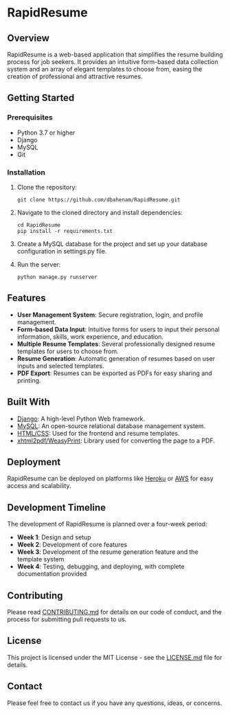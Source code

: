 # RapidResume

## Overview
RapidResume is a web-based application that simplifies the resume building process for job seekers. It provides an intuitive form-based data collection system and an array of elegant templates to choose from, easing the creation of professional and attractive resumes.

## Getting Started

### Prerequisites
- Python 3.7 or higher
- Django
- MySQL
- Git

### Installation
1. Clone the repository:
   ```
   git clone https://github.com/dbahenam/RapidResume.git
   ```
2. Navigate to the cloned directory and install dependencies:
   ```
   cd RapidResume
   pip install -r requirements.txt
   ```
3. Create a MySQL database for the project and set up your database configuration in settings.py file.

4. Run the server:
   ```
   python manage.py runserver
   ```
## Features

- **User Management System**: Secure registration, login, and profile management.
- **Form-based Data Input**: Intuitive forms for users to input their personal information, skills, work experience, and education.
- **Multiple Resume Templates**: Several professionally designed resume templates for users to choose from.
- **Resume Generation**: Automatic generation of resumes based on user inputs and selected templates.
- **PDF Export**: Resumes can be exported as PDFs for easy sharing and printing.

## Built With

- [Django](https://www.djangoproject.com/): A high-level Python Web framework.
- [MySQL](https://www.mysql.com/): An open-source relational database management system.
- [HTML/CSS](https://www.w3.org/): Used for the frontend and resume templates.
- [xhtml2pdf/WeasyPrint](https://www.xhtml2pdf.com/): Library used for converting the page to a PDF.

## Deployment

RapidResume can be deployed on platforms like [Heroku](https://www.heroku.com/) or [AWS](https://aws.amazon.com/) for easy access and scalability.

## Development Timeline

The development of RapidResume is planned over a four-week period:

- **Week 1**: Design and setup
- **Week 2**: Development of core features
- **Week 3**: Development of the resume generation feature and the template system
- **Week 4**: Testing, debugging, and deploying, with complete documentation provided

## Contributing

Please read [CONTRIBUTING.md](https://github.com/your-account/rapidresume/blob/main/CONTRIBUTING.md) for details on our code of conduct, and the process for submitting pull requests to us.

## License

This project is licensed under the MIT License - see the [LICENSE.md](https://github.com/your-account/rapidresume/blob/main/LICENSE.md) file for details.

## Contact

Please feel free to contact us if you have any questions, ideas, or concerns.
